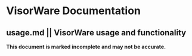 # VisorWare Documentation 
## usage.md || VisorWare usage and functionality

**This document is marked incomplete and may not be accurate.**